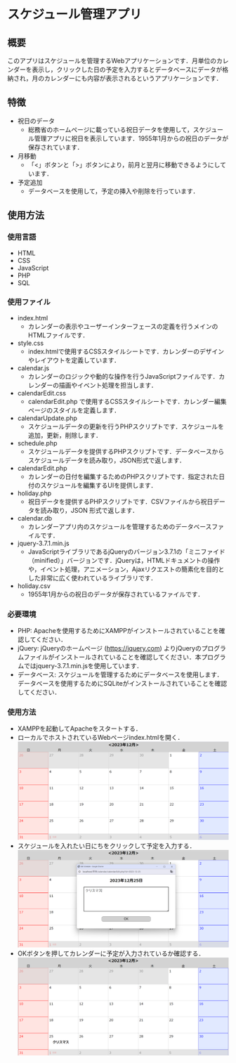# スケジュール管理アプリ

## 概要
このアプリはスケジュールを管理するWebアプリケーションです．月単位のカレンダーを表示し，クリックした日の予定を入力するとデータベースにデータが格納され，月のカレンダーにも内容が表示されるというアプリケーションです．

## 特徴
- 祝日のデータ
  - 総務省のホームページに載っている祝日データを使用して，スケジュール管理アプリに祝日を表示しています．1955年1月からの祝日のデータが保存されています．
- 月移動
  - 「<」ボタンと「>」ボタンにより，前月と翌月に移動できるようにしています．
- 予定追加
  - データベースを使用して，予定の挿入や削除を行っています．

## 使用方法
### 使用言語
- HTML
- CSS
- JavaScript
- PHP
- SQL

### 使用ファイル
- index.html
  - カレンダーの表示やユーザーインターフェースの定義を行うメインのHTMLファイルです．
- style.css
  - index.htmlで使用するCSSスタイルシートです．カレンダーのデザインやレイアウトを定義しています．
- calendar.js
  - カレンダーのロジックや動的な操作を行うJavaScriptファイルです．カレンダーの描画やイベント処理を担当します．
- calendarEdit.css
  - calendarEdit.php で使用するCSSスタイルシートです．カレンダー編集ページのスタイルを定義します．
- calendarUpdate.php
  - スケジュールデータの更新を行うPHPスクリプトです．スケジュールを追加，更新，削除します．
- schedule.php
  - スケジュールデータを提供するPHPスクリプトです．データベースからスケジュールデータを読み取り，JSON形式で返します．
- calendarEdit.php
  - カレンダーの日付を編集するためのPHPスクリプトです．指定された日付のスケジュールを編集するUIを提供します．
- holiday.php
  - 祝日データを提供するPHPスクリプトです．CSVファイルから祝日データを読み取り，JSON 形式で返します．
- calendar.db
  - カレンダーアプリ内のスケジュールを管理するためのデータベースファイルです．
- jquery-3.7.1.min.js
  - JavaScriptライブラリであるjQueryのバージョン3.7.1の「ミニファイド（minified）」バージョンです．jQueryは，HTMLドキュメントの操作や，イベント処理，アニメーション，Ajaxリクエストの簡素化を目的とした非常に広く使われているライブラリです．
- holiday.csv
  - 1955年1月からの祝日のデータが保存されているファイルです．

 ### 必要環境
- PHP: Apacheを使用するためにXAMPPがインストールされていることを確認してください．
- jQuery: jQueryのホームページ (https://jquery.com) よりjQueryのプログラムファイルがインストールされていることを確認してください．本プログラムではjquery-3.7.1.min.jsを使用しています．
- データベース: スケジュールを管理するためにデータベースを使用します．データベースを使用するためにSQLiteがインストールされていることを確認してください．

### 使用方法
- XAMPPを起動してApacheをスタートする．
- ローカルでホストされているWebページindex.htmlを開く．
  ![calendar](https://github.com/A0yyy36/calendar/blob/main/%E3%82%B9%E3%82%AF%E3%83%AA%E3%83%BC%E3%83%B3%E3%82%B7%E3%83%A7%E3%83%83%E3%83%88%202024-09-16%20181944.png)
- スケジュールを入れたい日にちをクリックして予定を入力する．
  ![schedule](https://github.com/A0yyy36/calendar/blob/main/%E3%82%B9%E3%82%AF%E3%83%AA%E3%83%BC%E3%83%B3%E3%82%B7%E3%83%A7%E3%83%83%E3%83%88%202024-09-16%20182028.png)
- OKボタンを押してカレンダーに予定が入力されているか確認する．
  ![OK](https://github.com/A0yyy36/calendar/blob/main/%E3%82%B9%E3%82%AF%E3%83%AA%E3%83%BC%E3%83%B3%E3%82%B7%E3%83%A7%E3%83%83%E3%83%88%202024-09-16%20182054.png)

